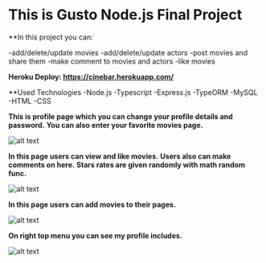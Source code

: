 # This is  Gusto Node.js Final Project

**In this project you can:

-add/delete/update movies
-add/delete/update actors
-post movies and share them
-make comment to movies and actors
-like movies

**Heroku Deploy: https://cinebar.herokuapp.com/**


**Used Technologies
-Node.js
-Typescript
-Express.js
-TypeORM
-MySQL
-HTML
-CSS
 
**This is profile page which you can change your profile details and password.**
**You can also enter your favorite movies page.**
 
![alt text](https://i.ibb.co/sCm6cmX/2.png)
 
 
 
 
 
**In this page users can view and like movies.**
**Users also can make comments on here.**
**Stars rates are given randomly with math random func.**

![alt text](https://i.ibb.co/51SfKnQ/1.png)




**In this page users can add movies to their pages.**

![alt text](https://i.ibb.co/K9Ymf2C/movie-adding-page.png)




**On right top menu you can see my profile includes.**

![alt text](https://i.ibb.co/WvNS3kJ/3333.png)

